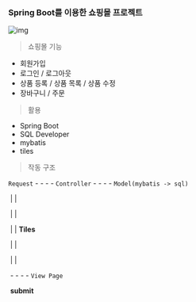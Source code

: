 ### Spring Boot를 이용한 쇼핑몰 프로젝트

![img](https://azderica.github.io/assets/static/SpringLogo.214a68b.be0c3d9590430504675b948223711f21.png)

> 쇼핑몰 기능

- 회원가입
- 로그인 / 로그아웃
- 상품 등록 / 상품 목록 / 상품 수정
- 장바구니 / 주문

> 활용

- Spring Boot
- SQL Developer
- mybatis
- tiles

> 작동 구조

`Request`  -	-	-	-	 `Controller` -	-	-	-  `Model(mybatis -> sql)`

​	  |									     |					

​	  |									     |			

​	  |									     |   **Tiles**

​	  |									     |

​	  |									     |

​		 	-	-	-	-		 `View Page`	

​			   **submit**

